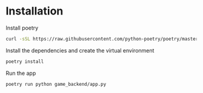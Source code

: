# Installation

Install poetry

``` sh
curl -sSL https://raw.githubusercontent.com/python-poetry/poetry/master/get-poetry.py | python
```

Install the dependencies and create the virtual environment

``` sh
poetry install
```

Run the app

``` sh
poetry run python game_backend/app.py
```
